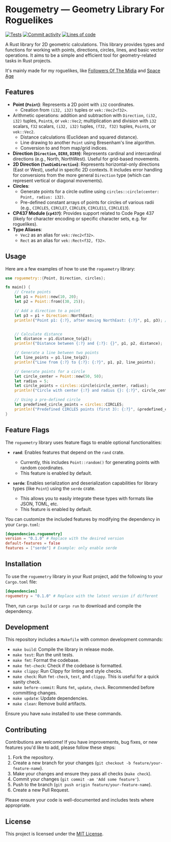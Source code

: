 # Rougemetry — Geometry Library For Roguelikes

[![Tests](https://github.com/Tairesh/roguemetry/actions/workflows/tests.yml/badge.svg)](https://github.com/Tairesh/roguemetry/actions/workflows/tests.yml)
[![Commit activity](https://img.shields.io/github/commit-activity/m/tairesh/roguemetry)](https://github.com/Tairesh/roguemetry/commits/main)
[![Lines of code](https://tokei.rs/b1/github/Tairesh/roguemetry?category=code)](https://github.com/Tairesh/roguemetry/tree/main)

A Rust library for 2D geometric calculations. This library provides types and functions for working with points, directions, circles, lines, and basic vector operations. It aims to be a simple and efficient tool for geometry-related tasks in Rust projects.

It's mainly made for my roguelikes, like [Followers Of The Midia](https://github.com/Tairesh/midia) and [Space Age](https://github.com/Tairesh/SpaceAge)

## Features

*   **Point (`Point`)**: Represents a 2D point with `i32` coordinates.
    *   Creation from `(i32, i32)` tuples or `vek::Vec2<f32>`.
*   Arithmetic operations: addition and subtraction with `Direction`, `(i32, i32)` tuples, `Point`s, or `vek::Vec2`; multiplication and division with `i32` scalars, `f32` scalars, `(i32, i32)` tuples, `(f32, f32)` tuples, `Point`s, or `vek::Vec2`.
    *   Distance calculations (Euclidean and squared distance).
    *   Line drawing to another `Point` using Bresenham's line algorithm.
    *   Conversion to and from map/grid indices.
*   **Direction (`Direction`, `DIR8`, `DIR9`)**: Represents cardinal and intercardinal directions (e.g., North, NorthWest). Useful for grid-based movements.
*   **2D Direction (`TwoDimDirection`)**: Represents horizontal-only directions (East or West), useful in specific 2D contexts. It includes error handling for conversions from the more general `Direction` type (which can represent vertical or diagonal movements).
*   **Circles**:
    *   Generate points for a circle outline using `circles::circle(center: Point, radius: i32)`.
    *   Pre-defined constant arrays of points for circles of various radii (e.g., `CIRCLE5`, `CIRCLE7`, `CIRCLE9`, `CIRCLE11`, `CIRCLE13`).
*   **CP437 Module (`cp437`)**: Provides support related to Code Page 437 (likely for character encoding or specific character sets, e.g. for roguelikes).
*   **Type Aliases**:
    *   `Vec2` as an alias for `vek::Vec2<f32>`.
    *   `Rect` as an alias for `vek::Rect<f32, f32>`.

## Usage

Here are a few examples of how to use the `roguemetry` library:

```rust
use roguemetry::{Point, Direction, circles};

fn main() {
    // Create points
    let p1 = Point::new(10, 20);
    let p2 = Point::from((30, 25));

    // Add a direction to a point
    let p3 = p1 + Direction::NorthEast;
    println!("Point p1: {:?}, after moving NorthEast: {:?}", p1, p3); // p1: Point { x: 10, y: 20 }, after moving NorthEast: Point { x: 11, y: 19 }


    // Calculate distance
    let distance = p1.distance_to(p2);
    println!("Distance between {:?} and {:?}: {}", p1, p2, distance);

    // Generate a line between two points
    let line_points = p1.line_to(p2);
    println!("Line from {:?} to {:?}: {:?}", p1, p2, line_points);

    // Generate points for a circle
    let circle_center = Point::new(50, 50);
    let radius = 5;
    let circle_points = circles::circle(circle_center, radius);
    println!("Circle with center {:?} and radius {}: {:?}", circle_center, radius, circle_points);

    // Using a pre-defined circle
    let predefined_circle_points = circles::CIRCLE5;
    println!("Predefined CIRCLE5 points (first 3): {:?}", &predefined_circle_points[0..3]); // Example output: [(-1, -2), (0, -2), (1, -2)]
}
```

## Feature Flags

The `roguemetry` library uses feature flags to enable optional functionalities:

*   **`rand`**: Enables features that depend on the `rand` crate.
    *   Currently, this includes `Point::random()` for generating points with random coordinates.
    *   This feature is enabled by default.

*   **`serde`**: Enables serialization and deserialization capabilities for library types (like `Point`) using the `serde` crate.
    *   This allows you to easily integrate these types with formats like JSON, TOML, etc.
    *   This feature is enabled by default.

You can customize the included features by modifying the dependency in your `Cargo.toml`:

```toml
[dependencies.roguemetry]
version = "0.1.0" # Replace with the desired version
default-features = false
features = ["serde"] # Example: only enable serde
```

## Installation

To use the `roguemetry` library in your Rust project, add the following to your `Cargo.toml` file:

```toml
[dependencies]
roguemetry = "0.1.0" # Replace with the latest version if different
```

Then, run `cargo build` or `cargo run` to download and compile the dependency.

## Development

This repository includes a `Makefile` with common development commands:

*   `make build`: Compile the library in release mode.
*   `make test`: Run the unit tests.
*   `make fmt`: Format the codebase.
*   `make fmt-check`: Check if the codebase is formatted.
*   `make clippy`: Run Clippy for linting and style checks.
*   `make check`: Run `fmt-check`, `test`, and `clippy`. This is useful for a quick sanity check.
*   `make before-commit`: Runs `fmt`, `update`, `check`. Recommended before committing changes.
*   `make update`: Update dependencies.
*   `make clean`: Remove build artifacts.

Ensure you have `make` installed to use these commands.

## Contributing

Contributions are welcome! If you have improvements, bug fixes, or new features you'd like to add, please follow these steps:

1.  Fork the repository.
2.  Create a new branch for your changes (`git checkout -b feature/your-feature-name`).
3.  Make your changes and ensure they pass all checks (`make check`).
4.  Commit your changes (`git commit -am 'Add some feature'`).
5.  Push to the branch (`git push origin feature/your-feature-name`).
6.  Create a new Pull Request.

Please ensure your code is well-documented and includes tests where appropriate.

## License

This project is licensed under the [MIT License](LICENSE).

